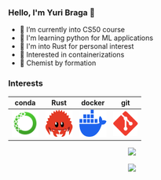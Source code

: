 ### Hello, I'm Yuri Braga 👋

- 🌱 I’m currently into CS50 course
- 🐍 I'm learning python for ML applications
- 🦀 I'm into Rust for personal interest
- 🐳 Interested in containerizations
- 🧪 Chemist by formation


### Interests
| conda | Rust | docker | git |
|----------|----------|----------|----------|
|  <img src="https://github.com/bragasgambit/bragasgambit/blob/main/assets/anaconda.svg" title="anaconda"  alt="anaconda" width="55" height="55"/> |  <img src="https://github.com/bragasgambit/bragasgambit/blob/main/assets/cuddlyferris.svg" title="Ferris"  alt="https://rustacean.net/" width="55" height="55"/> |  <img src="https://github.com/bragasgambit/bragasgambit/blob/main/assets/docker.svg" title="docker" alt="docker" width="55" height="55"/> |  <img src="https://github.com/bragasgambit/bragasgambit/blob/main/assets/git.svg" title="git" alt="git" width="50" height="50"/> |



<!-- Status -->
<picture>
<source 
  srcset="https://github-readme-stats.vercel.app/api?username=bragasgambit&show_icons=true&theme=dark"
  media="(prefers-color-scheme: dark), (prefers-color-scheme: no-preference)"
/>
<source
  srcset="https://github-readme-stats.vercel.app/api?username=bragasgambit&show_icons=true"
  media="(prefers-color-scheme: light)"
/>
<p align="center">
<img src="https://github-readme-stats.vercel.app/api?username=bragasgambit&show_icons=true" />
</picture>

<!-- Top Langs -->
<picture>
<source 
  srcset="https://github-readme-stats.vercel.app/api/top-langs/?username=bragasgambit&show_icons=true&theme=dark"
  media="(prefers-color-scheme: dark), (prefers-color-scheme: no-preference)"
/>
<source
  srcset="https://github-readme-stats.vercel.app/api/top-langs/?username=bragasgambit&show_icons=true"
  media="(prefers-color-scheme: light)"
/>
<p align="center">
<img src="https://github-readme-stats.vercel.app/api/top-langs/?username=bragasgambit&show_icons=true" />
</picture>




